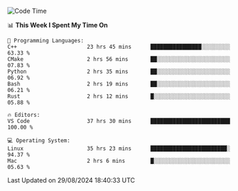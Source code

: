 
<!--START_SECTION:waka-->
![Code Time](http://img.shields.io/badge/Code%20Time-2%2C427%20hrs%2045%20mins-blue)

📊 **This Week I Spent My Time On** 

```text
💬 Programming Languages: 
C++                      23 hrs 45 mins      ████████████████░░░░░░░░░   63.33 % 
CMake                    2 hrs 56 mins       ██░░░░░░░░░░░░░░░░░░░░░░░   07.83 % 
Python                   2 hrs 35 mins       ██░░░░░░░░░░░░░░░░░░░░░░░   06.92 % 
Bash                     2 hrs 19 mins       ██░░░░░░░░░░░░░░░░░░░░░░░   06.21 % 
Rust                     2 hrs 12 mins       █░░░░░░░░░░░░░░░░░░░░░░░░   05.88 % 

🔥 Editors: 
VS Code                  37 hrs 30 mins      █████████████████████████   100.00 % 

💻 Operating System: 
Linux                    35 hrs 23 mins      ████████████████████████░   94.37 % 
Mac                      2 hrs 6 mins        █░░░░░░░░░░░░░░░░░░░░░░░░   05.63 % 
```


 Last Updated on 29/08/2024 18:40:33 UTC
<!--END_SECTION:waka-->


